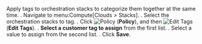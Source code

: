 Apply tags to orchestration stacks to categorize them together at the
same time. . Navigate to menu:Compute\[Clouds \> Stacks\]. . Select the
orchestration stacks to tag. . Click ![Policy](1941.png) (**Policy**),
and then ![Edit Tags](2158.png) (**Edit Tags**). . **Select a customer
tag to assign** from the first list. . Select a value to assign from the
second list. . Click **Save**.
